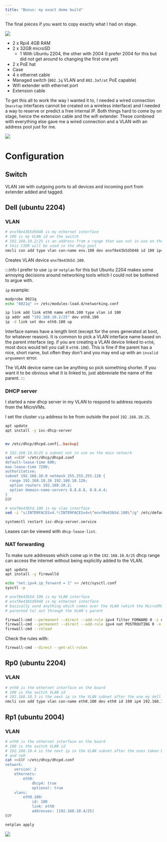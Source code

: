 ```yaml
---
title: "Bonus: my exact demo build"
---
```


The final pieces if you want to copy exactly what I had on stage.

![](/img/IMG_1249.jpg)

- 2 x Rpi4 4GB RAM
- 2 x 32GB microSD
  - 1 With Ubuntu 2204, the other with 2004 (I prefer 2004 for this but did not
    get around to changing the first one yet)
- 2 x PoE hat
- Case
- 4 x ethernet cable
- Managed switch (`802.1q` VLAN and `802.3af/at` PoE capable)
- Wifi extender with ethernet port
- Extension cable

To get this all to work the way I wanted it to, I needed a wired connection (`macvtap`
interfaces cannot be created on a wireless interface) and I needed a way to reserve
or predict a free internal IP. Both things hard to come by on stage, hence
the extension cable and the wifi extender. These combined with everything else
gave me a wired connection and a VLAN with an address pool just for me.

![](/img/chain.jpg)

# Configuration

## Switch

VLAN `100` with outgoing ports to all devices and incoming port from extender
added and tagged.

## Dell (ubuntu 2204)

### VLAN

```bash
# enxf8e43b5d5048 is my ethernet interface
# 100 is my VLAN id on the switch
# 192.168.10.2/25 is an address from a range that was not in use on the main network
# this CIDR will be used in the dhcp pool
nmcli con add type vlan con-name enx.100 dev enxf8e43b5d5048 id 100 ip4 192.168.10.2/25
```

Creates VLAN device `enxf8e43b5d.100`.

:::info
I prefer to use `ip` or `netplan` for this but Ubuntu 2204 makes some annoying
decisions around networking tools which I could not be bothered to argue with.

`ip` example:
```bash
modprobe 8021q
echo "8021q" >> /etc/modules-load.d/networking.conf

ip link add link eth0 name eth0.100 type vlan id 100
ip addr add "192.168.10.2/25" dev eth0.100
ip -d link set dev eth0.100 up
```

Interface names have a length limit (except for the ones generated at boot, for
whatever reason). It is common to pick a VLAN interface name based on the parent
interface (eg. if you are creating a VLAN device linked to `eth0`, most docs would
tell you call it `eth0.100`). This is fine if the parent has a nice, short name,
but often they don't and you may end up with an `invalid arguement` error.

The VLAN device name can be anything so pick something shorter. If you want it to
be obvious what it is linked to, just abbreviate the name of the parent.
:::

### DHCP server

I started a new dhcp server in my VLAN to respond to address requests from the MicroVMs.

I set the cluster `vip` address to be from outside the pool `192.168.10.25`.

```bash
apt update
apt install -y isc-dhcp-server


mv /etc/dhcp/dhcpd.conf{,.backup}

# 192.168.10.0/25 a subnet not in use on the main network
cat <<EOF >/etc/dhcp/dhcpd.conf
default-lease-time 600;
max-lease-time 7200;
authoritative;
subnet 192.168.10.0 netmask 255.255.255.128 {
  range 192.168.10.26 192.168.10.126;
  option routers 192.168.10.2;
  option domain-name-servers 8.8.8.8, 8.8.4.4;
}
EOF

# enxf8e43b5d.100 is my vlan interface
sed -i "s/INTERFACESv4.*/INTERFACESv4=\"enxf8e43b5d.100\"/g" /etc/default/isc-dhcp-server

systemctl restart isc-dhcp-server.service
```

Leases can be viewed with `dhcp-lease-list`.

### NAT forwarding

To make sure addresses which come up in the `192.168.10.0/25` dhcp range can access
the internet without being explicitly added to the VLAN.

```bash
apt update
apt install -y firewalld

echo "net.ipv4.ip_forward = 1" >> /etc/sysctl.conf
sysctl -p

# enxf8e43b5d.100 is my VLAN interface
# enxf8e43b5d5048 is my ethernet interface
# basically send anything which comes over the VLAN (which the MicroVMs will be
# parented to) out through the VLAN's parent

firewall-cmd --permanent --direct --add-rule ipv4 filter FORWARD 0 -i enxf8e43b5d.100 -o enxf8e43b5d5048 -j ACCEPT
firewall-cmd --permanent --direct --add-rule ipv4 nat POSTROUTING 0 -o enxf8e43b5d5048 -j MASQUERADE
firewall-cmd --reload
```

Check the rules with:

```bash
firewall-cmd --direct --get-all-rules
```

## Rp0 (ubuntu 2204)

### VLAN

```bash
# eth0 is the ethernet interface on the board
# 100 is the switch VLAN id
# 192.168.10.3 is the next ip in the VLAN subnet after the one my dell took
nmcli con add type vlan con-name eth0.100 dev eth0 id 100 ip4 192.168.10.3/25
```

## Rp1 (ubuntu 2004)

### VLAN

```bash
# eth0 is the ethernet interface on the board
# 100 is the switch VLAN id
# 192.168.10.4 is the next ip in the VLAN subnet after the ones taken by the dell
# and rp0
cat <<EOF >/etc/dhcp/dhcpd.conf
network:
	version: 2
	ethernets:
		eth0:
			dhcp4: true
			optional: true
	vlans:
		eth0.100:
			id: 100
			link: eth0
			addresses: [192.168.10.4/25]
EOF

netplan apply
```

![](/img/IMG_1255.jpg)
